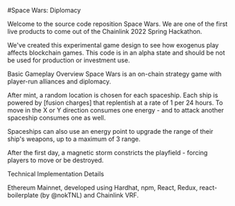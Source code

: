#Space Wars: Diplomacy

Welcome to the source code reposition Space Wars. We are one of the first live products to come out of the Chainlink 2022 Spring Hackathon.

We've created this experimental game design to see how exogenus play affects blockchain games. This code is in an alpha state and should be not be used for production or investment use.


Basic Gameplay Overview
Space Wars is an on-chain strategy game with player-run alliances and diplomacy.

After mint, a random location is chosen for each spaceship. Each ship is powered by [fusion charges] that replentish at a rate of 1 per 24 hours. To move in the X or Y direction consumes one energy - and to attack another spaceship consumes one as well. 

Spaceships can also use an energy point to upgrade the range of their ship's weapons, up to a maximum of 3 range.

After the first day, a magnetic storm constricts the playfield - forcing players to move or be destroyed.  

Technical Implementation Details

Ethereum Mainnet, developed using Hardhat, npm, React, Redux, react-boilerplate (by @nokTNL) and Chainlink VRF.
